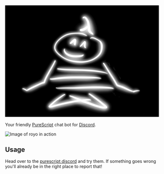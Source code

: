 
![Portrait of royo](royo.png)

Your friendly [PureScript](https://www.purescript.org/) chat bot for [Discord](https://discord.com/).

![Image of royo in action](screenshot.png)

## Usage

Head over to the [purescript discord](https://purescript.org/chat) and try them. 
If something goes wrong you'll already be in the right place to report that!

